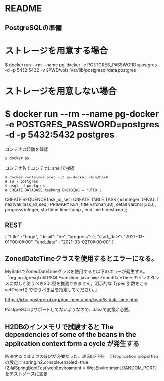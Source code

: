 # README

## PostgreSQLの準備

# ストレージを用意する場合
$ docker run --rm --name pg-docker -e POSTGRES_PASSWORD=postgres -d -p 5432:5432 -v $PWD/vols:/var/lib/postgresql/data postgres

# ストレージを用意しない場合
# $ docker run --rm --name pg-docker -e POSTGRES_PASSWORD=postgres -d -p 5432:5432 postgres

コンテナの起動を確認
```
$ docker ps
```

コンテナ名でコンテナにshellで接続
```
$ docker container exec -it pg-docker /bin/bash
# su - postgres
$ psql -U postgres
# CREATE DATABASE taskmng ENCODING = 'UTF8';
```
CREATE SEQUENCE task_id_seq;
CREATE TABLE TASK (
  id integer DEFAULT nextval('task_id_seq') PRIMARY KEY,
  title varchar(30),
  detail varchar(300),
  progress integer,
  starttime timestamp ,
  endtime timestamp 
);

## REST
{
"title" : "hoge",
"detail": "de",
"progress": 0,
"start_date": "2021-03-01T00:00:00",
"end_date" : "2021-03-02T00:00:00"
}

## ZonedDateTimeクラスを使用するとエラーになる。

MyBatisでZonedDateTimeクラスを使用すると以下のエラーが発生する。
「org.postgresql.util.PSQLException: java.time.ZonedDateTime のインスタンスに対して使うべきSQL型を推測できません。明示的な Types 引数をとる setObject() で使うべき型を指定してください。」

https://jdbc.postgresql.org/documentation/head/8-date-time.html

PostgreSQLはサポートしてないようなので、Javaで変換が必要。

## H2DBのインメモリで試験すると The dependencies of some of the beans in the application context form a cycle が発生する

解決するには２つの設定が必要だった。原因は不明。
(1)application.propertiesの設定に spring.h2.console.enabled=true　
(2)@SpringBootTest(webEnvironment = WebEnvironment.RANDOM_PORT) をテストソースに設定
